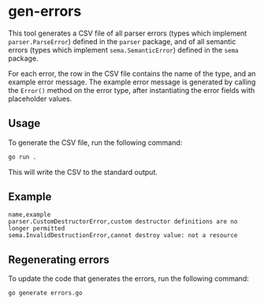 # gen-errors

This tool generates a CSV file of all parser errors (types which implement `parser.ParseError`)
defined in the `parser` package, and of all semantic errors (types which implement `sema.SemanticError`)
defined in the `sema` package.

For each error, the row in the CSV file contains the name of the type, and an example error message.
The example error message is generated by calling the `Error()` method on the error type,
after instantiating the error fields with placeholder values.

## Usage

To generate the CSV file, run the following command:

```sh
go run .
```

This will write the CSV to the standard output.

## Example

```csv
name,example
parser.CustomDestructorError,custom destructor definitions are no longer permitted
sema.InvalidDestructionError,cannot destroy value: not a resource
```

## Regenerating errors

To update the code that generates the errors, run the following command:

```sh
go generate errors.go
```
